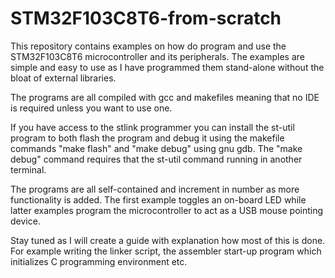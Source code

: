 # STM32F103C8T6-from-scratch
This repository contains examples on how do program and use the STM32F103C8T6
microcontroller and its peripherals. The examples are simple and easy to use as
I have programmed them stand-alone without the bloat of external libraries. 

The programs are all compiled with gcc and makefiles meaning that no IDE is
required unless you want to use one.

If you have access to the stlink programmer you can install the st-util
program to both flash the program and debug it using the makefile commands "make
flash" and "make debug" using gnu gdb. The "make debug" command requires that
the st-util command running in another terminal.

The programs are all self-contained and increment in number as more
functionality is added. The first example toggles an on-board LED while latter
examples program the microcontroller to act as a USB mouse pointing device.

Stay tuned as I will create a guide with explanation how most of this is done.
For example writing the linker script, the assembler start-up program which
initializes C programming environment etc.
